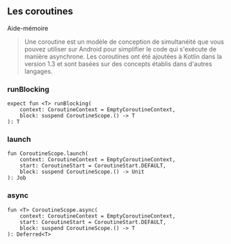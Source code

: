 ## Les coroutines
Aide-mémoire

>Une coroutine est un modèle de conception de simultanéité que vous pouvez utiliser sur Android pour simplifier le code qui s'exécute de manière asynchrone. Les coroutines ont été ajoutées à Kotlin dans la version 1.3 et sont basées sur des concepts établis dans d'autres langages.

### runBlocking
```
expect fun <T> runBlocking(
    context: CoroutineContext = EmptyCoroutineContext, 
    block: suspend CoroutineScope.() -> T
): T
```
### launch
```	
fun CoroutineScope.launch(
    context: CoroutineContext = EmptyCoroutineContext, 
    start: CoroutineStart = CoroutineStart.DEFAULT, 
    block: suspend CoroutineScope.() -> Unit
): Job
```
### async
```
fun <T> CoroutineScope.async(
    context: CoroutineContext = EmptyCoroutineContext, 
    start: CoroutineStart = CoroutineStart.DEFAULT, 
    block: suspend CoroutineScope.() -> T
): Deferred<T>
```
